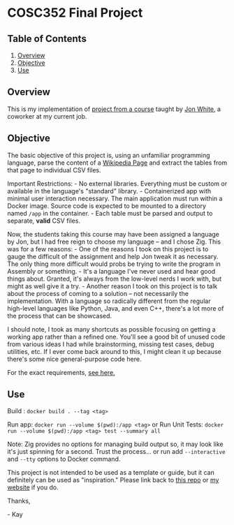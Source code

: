 # COSC352 Final Project

## Table of Contents

1. [Overview](#overview)
2. [Objective](#objective)
3. [Use](#use)

## Overview
This is my implementation of [project from a course](https://github.com/compsage/MSU_COSC352/tree/main/projects/3) taught by [Jon White]((https://www.linkedin.com/in/jon-white-bb0b174a/)), a coworker at my current job. 

## Objective

The basic objective of this project is, using an unfamiliar programming language, parse the content of a [Wikipedia Page](https://en.wikipedia.org/wiki/List_of_largest_companies_in_the_United_States_by_revenue) and extract the tables from that page to 
individual CSV files. 

Important Restrictions:
    - No external libraries. Everything must be custom or available in the language's "standard" library.
    - Containerized app with minimal user interaction necessary. The main application must run within a Docker image. Source code is expected to be mounted to a directory named `/app` in the container. 
    - Each table must be parsed and output to separate, **valid** CSV files.

Now, the students taking this course may have been assigned a language by Jon, but I had free reign to choose my language – and I chose Zig.
This was for a few reasons:
    - One of the reasons I took on this project is to gauge the difficult of the assignment and help Jon tweak it as necessary. The only thing more difficult would probs be trying to write the program in Assembly or something.
    - It's a language I've never used and hear good things about. Granted, it's always from the low-level nerds I work with, but might as well give it a try.
    - Another reason I took on this project is to talk about the process of coming to a solution – not necessarily the implementation. With a language so radically different from the regular high-level languages like Python, Java, and even C++, there's a lot more of the process that can be showcased.

I should note, I took as many shortcuts as possible focusing on getting a working app rather than a refined one. You'll see a good bit of unused code from various ideas I had while brainstorming, missing test cases, debug utilities, etc. If I ever come back around to this, I might clean it up because there's some nice general-purpose code here.

For the exact requirements, [see here.](https://github.com/compsage/MSU_COSC352/blob/main/projects/3/Readme.md) 

## Use 

Build : `docker build . --tag <tag> `

Run app: `docker run --volume $(pwd):/app <tag>` or Run Unit Tests: `docker run --volume $(pwd):/app <tag> test --summary all`

Note: Zig provides no options for managing build output so, it may look like it's just spinning for a second. Trust the process... or run add `--interactive` and `--tty` options to Docker command.

This project is not intended to be used as a template or guide, but it can definitely can be used as "inspiration." Please link back to [this repo](https://github.com/KayDVC/semmed-neo4j) or [my website](https://www.malakaispann.com) if you do.

Thanks, 

\- Kay



